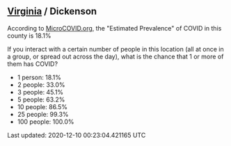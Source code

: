 
## [Virginia](/united-states/virginia) / Dickenson

According to [MicroCOVID.org](http://microcovid.org),
the "Estimated Prevalence" of COVID in this county is 18.1%

If you interact with a certain number of people in this location
(all at once in a group, or spread out across the day), what is the chance that
1 or more of them has COVID?

- 1 person: 18.1%
- 2 people: 33.0%
- 3 people: 45.1%
- 5 people: 63.2%
- 10 people: 86.5%
- 25 people: 99.3%
- 100 people: 100.0%

Last updated: 2020-12-10 00:23:04.421165 UTC
